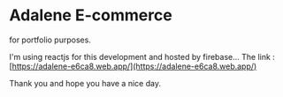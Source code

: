 # Adalene E-commerce
for portfolio purposes.

I'm using reactjs for this development and hosted by firebase...
The link : [https://adalene-e6ca8.web.app/](https://adalene-e6ca8.web.app/)

Thank you and hope you have a nice day.

